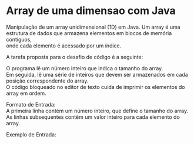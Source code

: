 # Array de uma dimensao com Java

Manipulação de um array unidimensional (1D) em Java. Um array é uma estrutura de dados que armazena elementos em blocos de memória contíguos,\
onde cada elemento é acessado por um índice. 

A tarefa proposta para o desafio de código é a seguinte:

O programa lê um número inteiro que indica o tamanho do array.\
Em seguida, lê uma série de inteiros que devem ser armazenados em cada posição correspondente do array.\
O código bloqueado no editor de texto cuida de imprimir os elementos do array em ordem.

Formato de Entrada:\
A primeira linha contém um número inteiro, que define o tamanho do array.\
As linhas subsequentes contêm um valor inteiro para cada elemento do array.

Exemplo de Entrada:
